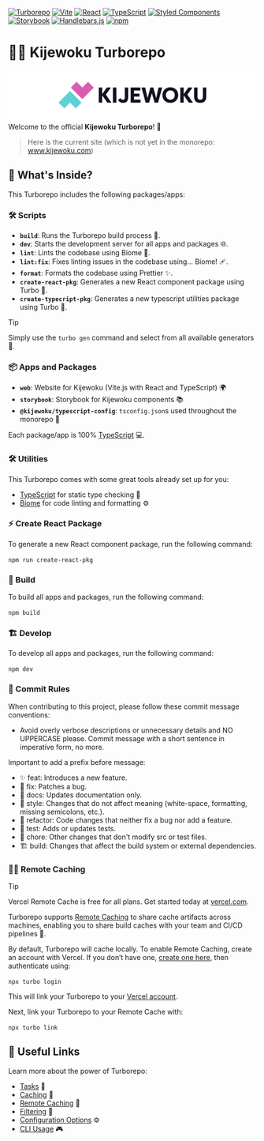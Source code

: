[![Turborepo](https://img.shields.io/badge/Turborepo-0A0A0A?logo=turborepo&logoColor=ffffff)](https://turborepo.org/)
[![Vite](https://img.shields.io/badge/Vite-646CFF?logo=vite&logoColor=ffffff)](https://vitejs.dev/)
[![React](https://img.shields.io/badge/React-61DAFB?logo=react&logoColor=black)](https://www.npmjs.com/package/react)
[![TypeScript](https://img.shields.io/badge/TypeScript-007ACC?logo=typescript&logoColor=white)](https://www.npmjs.com/package/typescript)
[![Styled Components](https://img.shields.io/badge/Styled--Components-DB7093?logo=styled-components&logoColor=white)](https://styled-components.com/)
[![Storybook](https://img.shields.io/badge/Storybook-ff4785?logo=storybook&logoColor=white)](https://storybook.js.org/)
[![Handlebars.js](https://img.shields.io/badge/Handlebars.js-f7931e?logo=handlebars.js&logoColor=white)](https://handlebarsjs.com/)
[![npm](https://img.shields.io/badge/npm-CB3837?logo=npm&logoColor=white)](https://www.npmjs.com/package/npm)

# 🩵🩷 Kijewoku Turborepo 
![kijewoku-logo.png](kijewoku-logo.png)
Welcome to the official **Kijewoku Turborepo**! 🚀

> Here is the current site (which is not yet in the monorepo: www.kijewoku.com)

## 🧐 What's Inside?

This Turborepo includes the following packages/apps:

### 🛠️ Scripts

- **`build`**: Runs the Turborepo build process 🔨.
- **`dev`**: Starts the development server for all apps and packages 🌐.
- **`lint`**: Lints the codebase using Biome 🧹.
- **`lint:fix`**: Fixes linting issues in the codebase using... Biome! 🩹.
- **`format`**: Formats the codebase using Prettier ✨.
- **`create-react-pkg`**: Generates a new React component package using Turbo 🎁.
- **`create-typecript-pkg`**: Generates a new typescript utilities package using Turbo 🎁.

> [!TIP]  
> Simply use the `turbo gen` command and select from all available generators 🧰.

### 📦 Apps and Packages

- **`web`**: Website for Kijewoku (Vite.js with React and TypeScript) 🌍
- **`storybook`**: Storybook for Kijewoku components 📚
- **`@kijewoku/typescript-config`**: `tsconfig.json`s used throughout the monorepo 🔧

Each package/app is 100% [TypeScript](https://www.typescriptlang.org/) 💻.

### 🛠️ Utilities

This Turborepo comes with some great tools already set up for you:

- [TypeScript](https://www.typescriptlang.org/) for static type checking 📝
- [Biome](https://biomejs.dev/) for code linting and formatting ⚙️

### ⚡ Create React Package

To generate a new React component package, run the following command:

`npm run create-react-pkg`

### 🚀 Build

To build all apps and packages, run the following command:

`npm build`

### 🏗️ Develop

To develop all apps and packages, run the following command:

`npm dev`

### 📝 Commit Rules

When contributing to this project, please follow these commit message conventions:

- Avoid overly verbose descriptions or unnecessary details and NO UPPERCASE please. Commit message with a short sentence in imperative form, no more.

Important to add a prefix before message:
- ✨ feat: Introduces a new feature.
- 🐞 fix: Patches a bug.
- 📖 docs: Updates documentation only.
- 🎠 style: Changes that do not affect meaning (white-space, formatting, missing semicolons, etc.).
- 💎 refactor: Code changes that neither fix a bug nor add a feature.
- 🧪 test: Adds or updates tests.
- 🧹 chore: Other changes that don't modify src or test files.
- 🏗️ build: Changes that affect the build system or external dependencies.

### 🧑‍💻 Remote Caching

> [!TIP]  
> Vercel Remote Cache is free for all plans. Get started today at [vercel.com](https://vercel.com/signup?/signup?utm_source=remote-cache-sdk&utm_campaign=free_remote_cache).

Turborepo supports [Remote Caching](https://turbo.build/repo/docs/core-concepts/remote-caching) to share cache artifacts across machines, enabling you to share build caches with your team and CI/CD pipelines 🔄.

By default, Turborepo will cache locally. To enable Remote Caching, create an account with Vercel. If you don’t have one, [create one here](https://vercel.com/signup?utm_source=turborepo-examples), then authenticate using:

`npx turbo login`

This will link your Turborepo to your [Vercel account](https://vercel.com/docs/concepts/personal-accounts/overview).

Next, link your Turborepo to your Remote Cache with:

`npx turbo link`

## 🔗 Useful Links

Learn more about the power of Turborepo:

- [Tasks](https://turbo.build/repo/docs/core-concepts/monorepos/running-tasks) 📝
- [Caching](https://turbo.build/repo/docs/core-concepts/caching) 💾
- [Remote Caching](https://turbo.build/repo/docs/core-concepts/remote-caching) 🔄
- [Filtering](https://turbo.build/repo/docs/core-concepts/monorepos/filtering) 🎯
- [Configuration Options](https://turbo.build/repo/docs/reference/configuration) ⚙️
- [CLI Usage](https://turbo.build/repo/docs/reference/command-line-reference) 🎮

